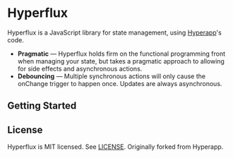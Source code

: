 # Hyperflux
<!-- 
[![Travis CI](https://img.shields.io/travis/hyperflux/hyperflux/master.svg)](https://travis-ci.org/hyperflux/hyperflux) [![npm](https://img.shields.io/npm/v/hyperflux.svg)](https://www.npmjs.org/package/hyperflux) [![Slack](https://hyperfluxjs.herokuapp.com/badge.svg)](https://hyperfluxjs.herokuapp.com "Join us") -->

Hyperflux is a JavaScript library for state management, using [Hyperapp](https://github.com/hyperflux/hyperflux)'s code.

* **Pragmatic** — Hyperflux holds firm on the functional programming front when managing your state, but takes a pragmatic approach to allowing for side effects and asynchronous actions.
* **Debouncing** — Multiple synchronous actions will only cause the onChange trigger to happen once. Updates are always asynchronous.

## Getting Started


## License

Hyperflux is MIT licensed. See [LICENSE](LICENSE.md).
Originally forked from Hyperapp.
